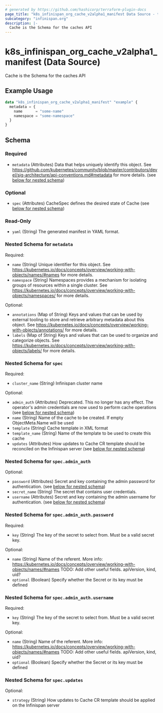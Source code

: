 ```yaml
---
# generated by https://github.com/hashicorp/terraform-plugin-docs
page_title: "k8s_infinispan_org_cache_v2alpha1_manifest Data Source - terraform-provider-k8s"
subcategory: "infinispan.org"
description: |-
  Cache is the Schema for the caches API
---
```


# k8s_infinispan_org_cache_v2alpha1_manifest (Data Source)

Cache is the Schema for the caches API

## Example Usage

```terraform
data "k8s_infinispan_org_cache_v2alpha1_manifest" "example" {
  metadata = {
    name      = "some-name"
    namespace = "some-namespace"
  }
}
```

<!-- schema generated by tfplugindocs -->
## Schema

### Required

- `metadata` (Attributes) Data that helps uniquely identify this object. See https://github.com/kubernetes/community/blob/master/contributors/devel/sig-architecture/api-conventions.md#metadata for more details. (see [below for nested schema](#nestedatt--metadata))

### Optional

- `spec` (Attributes) CacheSpec defines the desired state of Cache (see [below for nested schema](#nestedatt--spec))

### Read-Only

- `yaml` (String) The generated manifest in YAML format.

<a id="nestedatt--metadata"></a>
### Nested Schema for `metadata`

Required:

- `name` (String) Unique identifier for this object. See https://kubernetes.io/docs/concepts/overview/working-with-objects/names/#names for more details.
- `namespace` (String) Namespaces provides a mechanism for isolating groups of resources within a single cluster. See https://kubernetes.io/docs/concepts/overview/working-with-objects/namespaces/ for more details.

Optional:

- `annotations` (Map of String) Keys and values that can be used by external tooling to store and retrieve arbitrary metadata about this object. See https://kubernetes.io/docs/concepts/overview/working-with-objects/annotations/ for more details.
- `labels` (Map of String) Keys and values that can be used to organize and categorize objects. See https://kubernetes.io/docs/concepts/overview/working-with-objects/labels/ for more details.


<a id="nestedatt--spec"></a>
### Nested Schema for `spec`

Required:

- `cluster_name` (String) Infinispan cluster name

Optional:

- `admin_auth` (Attributes) Deprecated. This no longer has any effect. The operator's admin credentials are now used to perform cache operations (see [below for nested schema](#nestedatt--spec--admin_auth))
- `name` (String) Name of the cache to be created. If empty ObjectMeta.Name will be used
- `template` (String) Cache template in XML format
- `template_name` (String) Name of the template to be used to create this cache
- `updates` (Attributes) How updates to Cache CR template should be reconciled on the Infinispan server (see [below for nested schema](#nestedatt--spec--updates))

<a id="nestedatt--spec--admin_auth"></a>
### Nested Schema for `spec.admin_auth`

Optional:

- `password` (Attributes) Secret and key containing the admin password for authentication. (see [below for nested schema](#nestedatt--spec--admin_auth--password))
- `secret_name` (String) The secret that contains user credentials.
- `username` (Attributes) Secret and key containing the admin username for authentication. (see [below for nested schema](#nestedatt--spec--admin_auth--username))

<a id="nestedatt--spec--admin_auth--password"></a>
### Nested Schema for `spec.admin_auth.password`

Required:

- `key` (String) The key of the secret to select from.  Must be a valid secret key.

Optional:

- `name` (String) Name of the referent. More info: https://kubernetes.io/docs/concepts/overview/working-with-objects/names/#names TODO: Add other useful fields. apiVersion, kind, uid?
- `optional` (Boolean) Specify whether the Secret or its key must be defined


<a id="nestedatt--spec--admin_auth--username"></a>
### Nested Schema for `spec.admin_auth.username`

Required:

- `key` (String) The key of the secret to select from.  Must be a valid secret key.

Optional:

- `name` (String) Name of the referent. More info: https://kubernetes.io/docs/concepts/overview/working-with-objects/names/#names TODO: Add other useful fields. apiVersion, kind, uid?
- `optional` (Boolean) Specify whether the Secret or its key must be defined



<a id="nestedatt--spec--updates"></a>
### Nested Schema for `spec.updates`

Optional:

- `strategy` (String) How updates to Cache CR template should be applied on the Infinispan server

